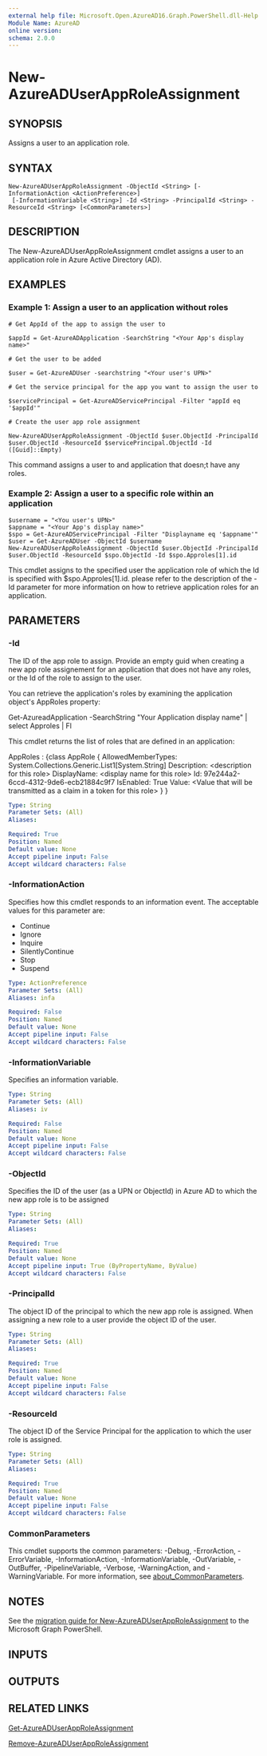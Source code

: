 ```yaml
---
external help file: Microsoft.Open.AzureAD16.Graph.PowerShell.dll-Help.xml
Module Name: AzureAD
online version:
schema: 2.0.0
---
```


# New-AzureADUserAppRoleAssignment

## SYNOPSIS
Assigns a user to an application role.

## SYNTAX

```
New-AzureADUserAppRoleAssignment -ObjectId <String> [-InformationAction <ActionPreference>]
 [-InformationVariable <String>] -Id <String> -PrincipalId <String> -ResourceId <String> [<CommonParameters>]
```

## DESCRIPTION
The New-AzureADUserAppRoleAssignment cmdlet assigns a user to an application role in Azure Active Directory (AD).

## EXAMPLES

### Example 1: Assign a user to an application without roles
```
# Get AppId of the app to assign the user to

$appId = Get-AzureADApplication -SearchString "<Your App's display name>"

# Get the user to be added

$user = Get-AzureADUser -searchstring "<Your user's UPN>"

# Get the service principal for the app you want to assign the user to

$servicePrincipal = Get-AzureADServicePrincipal -Filter "appId eq '$appId'"

# Create the user app role assignment

New-AzureADUserAppRoleAssignment -ObjectId $user.ObjectId -PrincipalId $user.ObjectId -ResourceId $servicePrincipal.ObjectId -Id ([Guid]::Empty)
```

This command assigns a user to and application that doesn;t have any roles.

### Example 2: Assign a user to a specific role within an application
```
$username = "<You user's UPN>"
$appname = "<Your App's display name>"
$spo = Get-AzureADServicePrincipal -Filter "Displayname eq '$appname'"
$user = Get-AzureADUser -ObjectId $username
New-AzureADUserAppRoleAssignment -ObjectId $user.ObjectId -PrincipalId $user.ObjectId -ResourceId $spo.ObjectId -Id $spo.Approles[1].id
```

This cmdlet assigns to the specified user the application role of which the Id is specified with $spo.Approles\[1\].id.
please refer to the description of the -Id parameter for more information on how to retrieve application roles for an application.

## PARAMETERS

### -Id
The ID of the app role to assign.
Provide an empty guid when creating a new app role assignement for an application that does not have any roles, or the Id of the role to assign to the user.

You can retrieve the application's roles by examining the application object's AppRoles property:

Get-AzureadApplication -SearchString "Your Application display name" | select Approles | Fl

This cmdlet returns the list of roles that are defined in an application:

AppRoles : {class AppRole {              AllowedMemberTypes: System.Collections.Generic.List1\[System.String\]              Description: \<description for this role\>              DisplayName: \<display name for this role\>              Id: 97e244a2-6ccd-4312-9de6-ecb21884c9f7              IsEnabled: True              Value: \<Value that will be transmitted as a claim in a token for this role\>            }            }

```yaml
Type: String
Parameter Sets: (All)
Aliases:

Required: True
Position: Named
Default value: None
Accept pipeline input: False
Accept wildcard characters: False
```

### -InformationAction
Specifies how this cmdlet responds to an information event.
The acceptable values for this parameter are:

- Continue
- Ignore
- Inquire
- SilentlyContinue
- Stop
- Suspend

```yaml
Type: ActionPreference
Parameter Sets: (All)
Aliases: infa

Required: False
Position: Named
Default value: None
Accept pipeline input: False
Accept wildcard characters: False
```

### -InformationVariable
Specifies an information variable.

```yaml
Type: String
Parameter Sets: (All)
Aliases: iv

Required: False
Position: Named
Default value: None
Accept pipeline input: False
Accept wildcard characters: False
```

### -ObjectId
Specifies the ID of the user (as a UPN or ObjectId) in Azure AD to which the new app role is to be assigned

```yaml
Type: String
Parameter Sets: (All)
Aliases:

Required: True
Position: Named
Default value: None
Accept pipeline input: True (ByPropertyName, ByValue)
Accept wildcard characters: False
```

### -PrincipalId
The object ID of the principal to which the new app role is assigned.
When assigning a new role to a user provide the object ID of the user.

```yaml
Type: String
Parameter Sets: (All)
Aliases:

Required: True
Position: Named
Default value: None
Accept pipeline input: False
Accept wildcard characters: False
```

### -ResourceId
The object ID of the Service Principal for the application to which the user role is assigned.

```yaml
Type: String
Parameter Sets: (All)
Aliases:

Required: True
Position: Named
Default value: None
Accept pipeline input: False
Accept wildcard characters: False
```

### CommonParameters
This cmdlet supports the common parameters: -Debug, -ErrorAction, -ErrorVariable, -InformationAction, -InformationVariable, -OutVariable, -OutBuffer, -PipelineVariable, -Verbose, -WarningAction, and -WarningVariable. For more information, see [about_CommonParameters](http://go.microsoft.com/fwlink/?LinkID=113216).

## NOTES

See the [migration guide for New-AzureADUserAppRoleAssignment](./migrate/New-AzureADUserAppRoleAssignment.md) to the Microsoft Graph PowerShell.

## INPUTS

## OUTPUTS

## RELATED LINKS

[Get-AzureADUserAppRoleAssignment](Get-AzureADUserAppRoleAssignment.md)

[Remove-AzureADUserAppRoleAssignment]()

